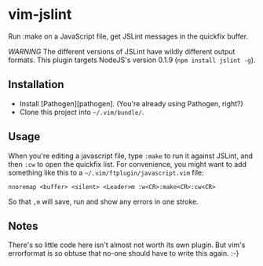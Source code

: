 # vim-jslint

Run :make on a JavaScript file, get JSLint messages in the quickfix buffer.

*WARNING* The different versions of JSLint have wildly different output formats.
This plugin targets NodeJS's version 0.1.9 (`npm install jslint -g`).

## Installation

* Install [Pathogen][pathogen]. (You're already using Pathogen, right?)
* Clone this project into `~/.vim/bundle/`.

## Usage

When you're editing a javascript file, type `:make` to run it against JSLint,
and then `:cw` to open the quickfix list. For convenience, you might want to add
something like this to a `~/.vim/ftplugin/javascript.vim` file:

```vim
nnoremap <buffer> <silent> <Leader>m :w<CR>:make<CR>:cw<CR>
```

So that `,m` will save, run and show any errors in one stroke.

## Notes

There's so little code here isn't almost not worth its own plugin. But vim's
errorformat is so obtuse that no-one should have to write this again. :-}
